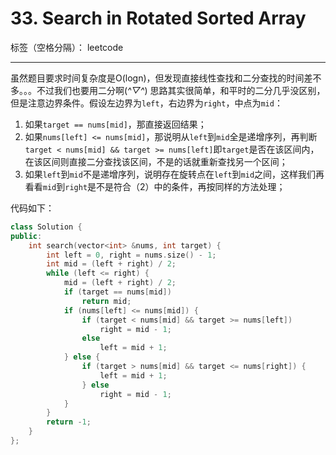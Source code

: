 # 33. Search in Rotated Sorted Array

标签（空格分隔）： leetcode

---

虽然题目要求时间复杂度是O(logn)，但发现直接线性查找和二分查找的时间差不多。。。不过我们也要用二分啊(*^▽^*)
思路其实很简单，和平时的二分几乎没区别，但是注意边界条件。假设左边界为`left`，右边界为`right`，中点为`mid`：

1. 如果`target == nums[mid]`，那直接返回结果；
2. 如果`nums[left] <= nums[mid]`，那说明从`left`到`mid`全是递增序列，再判断`target < nums[mid] && target >= nums[left]`即`target`是否在该区间内，在该区间则直接二分查找该区间，不是的话就重新查找另一个区间；
3. 如果`left`到`mid`不是递增序列，说明存在旋转点在`left`到`mid`之间，这样我们再看看`mid`到`right`是不是符合（2）中的条件，再按同样的方法处理；

代码如下：
```cpp
class Solution {
public:
    int search(vector<int> &nums, int target) {
        int left = 0, right = nums.size() - 1;
        int mid = (left + right) / 2;
        while (left <= right) {
            mid = (left + right) / 2;
            if (target == nums[mid])
                return mid;
            if (nums[left] <= nums[mid]) {
                if (target < nums[mid] && target >= nums[left])
                    right = mid - 1;
                else
                    left = mid + 1;
            } else {
                if (target > nums[mid] && target <= nums[right]) {
                    left = mid + 1;
                } else 
                    right = mid - 1;
            }
        }
        return -1;
    }  
};
```